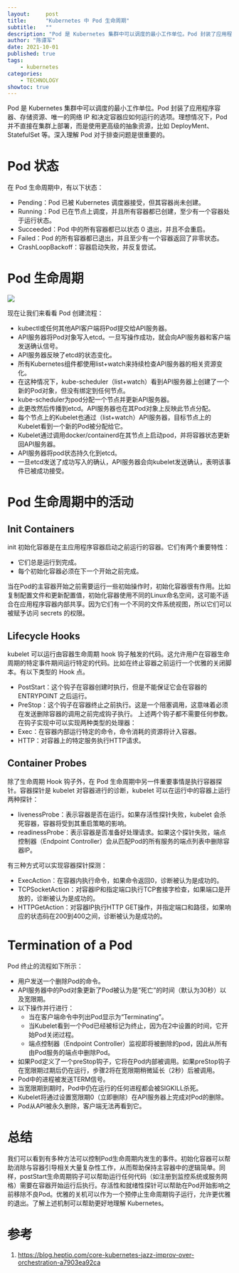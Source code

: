 ```yaml
---
layout:     post
title:      "Kubernetes 中 Pod 生命周期"
subtitle:   ""
description: "Pod 是 Kubernetes 集群中可以调度的最小工作单位。Pod 封装了应用程序容器、存储资源、唯一的网络 IP 和决定容器应如何运行的选项。理想情况下，Pod 并不直接在集群上部署，而是使用更高级的抽象资源，比如 DeployMent、StatefulSet 等。深入理解 Pod 对于排查问题是很重要的。"
author: "陈谭军"
date: 2021-10-01
published: true
tags:
    - kubernetes
categories:
    - TECHNOLOGY
showtoc: true
---
```


Pod 是 Kubernetes 集群中可以调度的最小工作单位。Pod 封装了应用程序容器、存储资源、唯一的网络 IP 和决定容器应如何运行的选项。理想情况下，Pod 并不直接在集群上部署，而是使用更高级的抽象资源，比如 DeployMent、StatefulSet 等。深入理解 Pod 对于排查问题是很重要的。

# Pod 状态

在 Pod 生命周期中，有以下状态：
* Pending：Pod 已被 Kubernetes 调度器接受，但其容器尚未创建。
* Running：Pod 已在节点上调度，并且所有容器都已创建，至少有一个容器处于运行状态。
* Succeeded：Pod 中的所有容器都已以状态 0 退出，并且不会重启。
* Failed：Pod 的所有容器都已退出，并且至少有一个容器返回了非零状态。
* CrashLoopBackoff：容器启动失败，并反复尝试。

# Pod 生命周期

![](/images/2021-10-01-kubernetes-pod-lifecycle/1.png)

现在让我们来看看 Pod 创建流程：
* kubectl或任何其他API客户端将Pod提交给API服务器。
* API服务器将Pod对象写入etcd。一旦写操作成功，就会向API服务器和客户端发送确认信号。
* API服务器反映了etcd的状态变化。
* 所有Kubernetes组件都使用list+watch来持续检查API服务器的相关资源变化。
* 在这种情况下，kube-scheduler（list+watch）看到API服务器上创建了一个新的Pod对象，但没有绑定到任何节点。
* kube-scheduler为pod分配一个节点并更新API服务器。
* 此更改然后传播到etcd。API服务器也在其Pod对象上反映此节点分配。
* 每个节点上的Kubelet也通过（list+watch）API服务器，目标节点上的Kubelet看到一个新的Pod被分配给它。
* Kubelet通过调用docker/containerd在其节点上启动pod，并将容器状态更新回API服务器。
* API服务器将pod状态持久化到etcd。
* 一旦etcd发送了成功写入的确认，API服务器会向kubelet发送确认，表明该事件已被成功接受。

# Pod 生命周期中的活动

## Init Containers

init 初始化容器是在主应用程序容器启动之前运行的容器。它们有两个重要特性：
* 它们总是运行到完成。
* 每个初始化容器必须在下一个开始之前完成。

当在Pod的主容器开始之前需要运行一些初始操作时，初始化容器很有作用。比如复制配置文件和更新配置值，初始化容器使用不同的Linux命名空间，这可能不适合在应用程序容器内部共享。因为它们有一个不同的文件系统视图，所以它们可以被赋予访问 secrets 的权限。

## Lifecycle Hooks

kubelet 可以运行由容器生命周期 hook 钩子触发的代码。这允许用户在容器生命周期的特定事件期间运行特定的代码。比如在终止容器之前运行一个优雅的关闭脚本。有以下类型的 Hook 点。
* PostStart：这个钩子在容器创建时执行，但是不能保证它会在容器的 ENTRYPOINT 之后运行。
* PreStop：这个钩子在容器终止之前执行。这是一个阻塞调用，这意味着必须在发送删除容器的调用之前完成钩子执行。
上述两个钩子都不需要任何参数。在钩子实现中可以实现两种类型的处理器：
* Exec：在容器内部运行特定的命令，命令消耗的资源将计入容器。
* HTTP：对容器上的特定服务执行HTTP请求。

## Container Probes

除了生命周期 Hook 钩子外，在 Pod 生命周期中另一件重要事情是执行容器探针。容器探针是 kubelet 对容器进行的诊断，kubelet 可以在运行中的容器上运行两种探针：
* livenessProbe：表示容器是否在运行。如果存活性探针失败，kubelet 会杀死容器，容器将受到其重启策略的影响。
* readinessProbe：表示容器是否准备好处理请求。如果这个探针失败，端点控制器（Endpoint Controller）会从匹配Pod的所有服务的端点列表中删除容器IP。

有三种方式可以实现容器探针探测：
* ExecAction：在容器内执行命令，如果命令返回0，诊断被认为是成功的。
* TCPSocketAction：对容器IP和指定端口执行TCP套接字检查，如果端口是开放的，诊断被认为是成功的。
* HTTPGetAction：对容器IP执行HTTP GET操作，并指定端口和路径，如果响应的状态码在200到400之间，诊断被认为是成功的。

# Termination of a Pod

Pod 终止的流程如下所示：
* 用户发送一个删除Pod的命令。
* API服务器中的Pod对象更新了Pod被认为是“死亡”的时间（默认为30秒）以及宽限期。
* 以下操作并行进行：
  * 当在客户端命令中列出Pod显示为“Terminating”。
  * 当Kubelet看到一个Pod已经被标记为终止，因为在2中设置的时间，它开始Pod关闭过程。
  * 端点控制器（Endpoint Controller）监视即将被删除的pod，因此从所有由Pod服务的端点中删除Pod。
* 如果Pod定义了一个preStop钩子，它将在Pod内部被调用。如果preStop钩子在宽限期过期后仍在运行，步骤2将在宽限期稍微延长（2秒）后被调用。
* Pod中的进程被发送TERM信号。
* 当宽限期到期时，Pod中仍在运行的任何进程都会被SIGKILL杀死。
* Kubelet将通过设置宽限期0（立即删除）在API服务器上完成对Pod的删除。
* Pod从API被永久删除，客户端无法再看到它。

# 总结

我们可以看到有多种方法可以控制Pod生命周期内发生的事件。初始化容器可以帮助消除与容器引导相关大量复杂性工作，从而帮助保持主容器中的逻辑简单。同样，postStart生命周期钩子可以帮助运行任何代码（如注册到监控系统或服务网格）需要在容器开始运行后执行。存活性和就绪性探针可以帮助在Pod开始影响之前移除不良Pod。优雅的关机可以作为一个预停止生命周期钩子运行，允许更优雅的退出。了解上述机制可以帮助更好地理解 Kubernetes。

# 参考

1. https://blog.heptio.com/core-kubernetes-jazz-improv-over-orchestration-a7903ea92ca